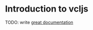 # Introduction to vcljs

TODO: write [great documentation](http://jacobian.org/writing/what-to-write/)
